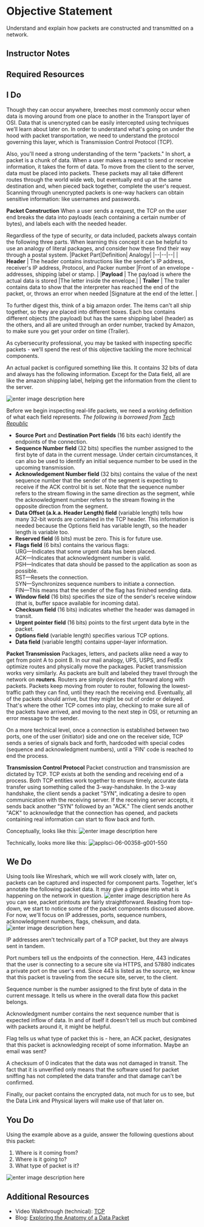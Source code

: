 # Objective Statement

Understand and explain how packets are constructed and transmitted on a network.

## Instructor Notes

## Required Resources

## I Do

Though they can occur anywhere, breeches most commonly occur when data is moving around from one place to another in the Transport layer of OSI. Data that is unencrypted can be easily intercepted using techniques we’ll learn about later on. In order to understand what's going on under the hood with packet transportation, we need to understand the protocol governing this layer, which is Transmission Control Protocol (TCP).

Also, you'll need a strong understanding of the term "packets." In short, a packet is a chunk of data. When a user makes a request to send or receive information, it takes the form of data. To move from the client to the server, data must be placed into packets. These packets may all take different routes through the world wide web, but eventually end up at the same destination and, when pieced back together, complete the user's request. Scanning through unencrypted packets is one-way hackers can obtain sensitive information: like usernames and passwords.

**Packet Construction**
When a user sends a request, the TCP on the user end breaks the data into payloads (each containing a certain number of bytes), and labels each with the needed header.

Regardless of the type of security, or data included, packets always contain the following three parts. When learning this concept it can be helpful to use an analogy of literal packages, and consider how these find their way through a postal system.
|Packet Part|Definition| Analogy|
|--|--|--|
| **Header** | The header contains instructions like the sender's IP address, receiver's IP address, Protocol, and Packer number |Front of an envelope - addresses, shipping label or stamp. |
|**Payload** | The payload is where the actual data is stored |The letter inside the envelope.|
| **Trailer**  | The trailer contains data to show that the interpreter has reached the end of the packet, or, throws an error when needed  |Signature at the end of the letter. |

To further digest this, think of a big amazon order. The items can't all ship together, so they are placed into different boxes. Each box contains different objects (the payload) but has the same shipping label (header) as the others, and all are united through an order number, tracked by Amazon, to make sure you get your order on time (Trailer).  

As cybersecurity professional, you may be tasked with inspecting specific packets - we'll spend the rest of this objective tackling the more technical components.

An actual packet is configured something like this. It contains 32 bits of data and always has the following information. Except for the Data field, all are like the amazon shipping label, helping get the information from the client to the server.

![enter image description here](https://lh3.googleusercontent.com/EGkPMWtfmCytOWdQPvofoHYAbiSv8-FL6fvAXm526xjmPQsZ7dLW7Y1QoRmFn8l8P0sL5ctVlAI)

Before we begin inspecting real-life packets, we need a working definition of what each field represents.
*The following is borrowed from [Tech Republic](https://www.techrepublic.com/article/exploring-the-anatomy-of-a-data-packet/)*

- **Source Port**  and  **Destination Port fields**  (16 bits each) identify the endpoints of the connection.
- **Sequence Number field**  (32 bits) specifies the number assigned to the first byte of data in the current message. Under certain circumstances, it can also be used to identify an initial sequence number to be used in the upcoming transmission.
- **Acknowledgement  Number field**  (32 bits) contains the value of the next sequence number that the sender of the segment is expecting to receive if the ACK control bit is set. Note that the sequence number refers to the stream flowing in the same direction as the segment, while the acknowledgment number refers to the stream flowing in the opposite direction from the segment.
- **Data Offset  (a.k.a. Header Length) field**  (variable length) tells how many 32-bit words are contained in the TCP header. This information is needed because the Options field has variable length, so the header length is variable too.
- **Reserved field**  (6 bits) must be zero. This is for future use.
- **Flags field**  (6 bits) contains the various flags:  
    URG—Indicates that some urgent data has been placed.  
    ACK—Indicates that acknowledgment number is valid.  
    PSH—Indicates that data should be passed to the application as soon as possible.  
    RST—Resets the connection.  
    SYN—Synchronizes sequence numbers to initiate a connection.  
    FIN—This means that the sender of the flag has finished sending data.
- **Window field**  (16 bits) specifies the size of the sender's receive window (that is, buffer space available for incoming data).
- **Checksum field**  (16 bits) indicates whether the header was damaged in transit.
- **Urgent pointer field**  (16 bits) points to the first urgent data byte in the packet.
- **Options field**  (variable length) specifies various TCP options.
- **Data field**  (variable length) contains upper-layer information.

**Packet Transmission**
Packages, letters, and packets alike need a way to get from point A to point B. In our mail analogy, UPS, USPS, and FedEx optimize routes and physically move the packages. Packet transmission works very similarly. As packets are built and labeled they travel through the network on **routers**. Routers are simply devices that forward along with packets. Packets keep moving from router to router, following the lowest-traffic path they can find, until they reach the receiving end. Eventually, all of the packets should arrive, but they might be out of order or delayed. That's where the other TCP comes into play, checking to make sure all of the packets have arrived, and moving to the next step in OSI, or returning an error message to the sender.

On a more technical level, once a connection is established between two ports, one of the user (initiator) side and one on the receiver side, TCP sends a series of signals back and forth, hardcoded with special codes (sequence and acknowledgment numbers), until a 'FIN' code is reached to end the process.

**Transmission Control Protocol**
Packet construction and transmission are dictated by TCP. TCP exists at both the sending and receiving end of a process. Both TCP entities work together to ensure timely, accurate data transfer using something called the 3-way-handshake. In the 3-way handshake, the client sends a packet "SYN", indicating a desire to open communication with the receiving server. If the receiving server accepts, it sends back another "SYN" followed by an "ACK." The client sends another "ACK" to acknowledge that the connection has opened, and packets containing real information can start to flow back and forth.

Conceptually, looks like this:
![enter image description here](https://lh3.googleusercontent.com/TnoaLUVjrOHY8EjLbJpZauIFcKLfDyL5RkzqCn1qDGok5SxwwZ0b8FHKCeLqJ_iuC7pKYyTW6l4)

Technically, looks more like this:
![applsci-06-00358-g001-550](https://i.imgur.com/LGBz7Pz.jpg)

## We Do

 Using tools like Wireshark, which we will work closely with, later on, packets can be captured and inspected for component parts. Together, let's annotate the following packet data. It may give a glimpse into what is happening on the network in question.
![enter image description here](https://lh3.googleusercontent.com/BxWSReZ0wbBW3u0QZDZpWNkwOWfUkDL8ZQW9eVrZNPeYxp0ePfGhtLRd9bTG9i9hnIAwStrFV48)
As you can see, packet printouts are fairly straightforward. Reading from top-down, we start to notice some of the packet components discussed above. For now, we'll focus on IP addresses, ports, sequence numbers, acknowledgment numbers, flags, cheksum, and data.
![enter image description here](https://lh3.googleusercontent.com/68F2hIAa_tmkDwtwggDtLc26B8JPjMco0TBe-l3gq0Q9DPRl4CbZ57why7G-A0nw39mmltbCUvc)

IP addresses aren't technically part of a TCP packet, but they are always sent in tandem.

Port numbers tell us the endpoints of the connection. Here, 443 indicates that the user is connecting to a secure site via HTTPS, and 57880 indicates a private port on the user's end. Since 443 is listed as the source, we know that this packet is traveling from the secure site, server, to the client.

Sequence number is the number assigned to the first byte of data in the current message. It tells us where in the overall data flow this packet belongs.

Acknowledgment number contains the next sequence number that is expected inflow of data. In and of itself it doesn't tell us much but combined with packets around it, it might be helpful.

Flag tells us what type of packet this is - here, an ACK packet, designates that this packet is acknowledging receipt of some information. Maybe an email was sent?

A checksum of 0 indicates that the data was not damaged in transit. The fact that it is unverified only means that the software used for packet sniffing has not completed the data transfer and that damage can't be confirmed.

Finally, our packet contains the encrypted data, not much for us to see, but the Data Link and Physical layers will make use of that later on.

## You Do

Using the example above as a guide, answer the following questions about this packet:

1. Where is it coming from?
2. Where is it going to?
3. What type of packet is it?

![enter image description here](https://lh3.googleusercontent.com/KVm2qjJeQBYaPaf30ybA1BdpwlWM_GeCpoFM7EkJ7Q7ZYnTYAHnT9xGi9MtE7D2vykPzHWgkJ14)

## Additional Resources

- Video Walkthrough (technical): [TCP](https://www.youtube.com/watch?v=4IMc3CaMhyY&list=PLowKtXNTBypH19whXTVoG3oKSuOcw_XeW&index=13&t=0s)
- Blog: [Exploring the Anatomy of a Data Packet](https://www.techrepublic.com/article/exploring-the-anatomy-of-a-data-packet/)